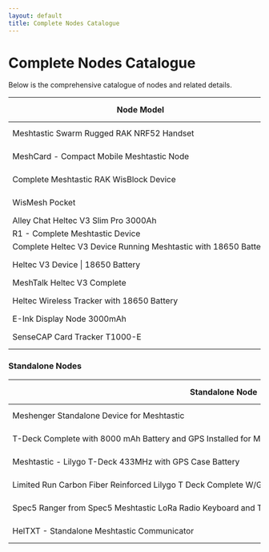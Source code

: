 ```yaml
---
layout: default
title: Complete Nodes Catalogue
---
```


# Complete Nodes Catalogue

Below is the comprehensive catalogue of nodes and related details.

<table>
  <thead>
    <tr>
      <th style="white-space: nowrap;">Node Model</th>
      <th>Fits in Pocket</th>
      <th>MCU</th>
      <th>Battery</th>
      <th>Antenna</th>
      <th>Case Material</th>
      <th>Power Switch</th>
      <th>GPS</th>
      <th>Sensors</th>
      <th>Weatherproof</th>
      <th>Approximate Runtime</th>
      <th>Price</th>
      <th>Link</th>
    </tr>
  </thead>
  <tbody>
    <tr>
      <td style="white-space: nowrap;">Meshtastic Swarm Rugged RAK NRF52 Handset</td>
      <td>Yes</td>
      <td>nRF</td>
      <td style="background-color: green;">2000mAh</td>
      <td style="background-color: green;">Gizont</td>
      <td style="background-color: green;">Injection Mold</td>
      <td style="background-color: green;">Yes</td>
      <td style="background-color: yellow; color: black;">GPS/No switch</td>
      <td>None</td>
      <td style="background-color: green;">Yes</td>
      <td>64Hrs</td>
      <td>$159.99</td>
      <td><a href="https://www.etsy.com/listing/1599932153/meshtastic-swarm-rugged-rak-nrf52">Link</a></td>
    </tr>
    <tr>
      <td style="white-space: nowrap;">MeshCard - Compact Mobile Meshtastic Node</td>
      <td>Yes</td>
      <td>nRF</td>
      <td style="background-color: green;">1100mAh</td>
      <td style="background-color: green;">Gizont</td>
      <td style="background-color: green;">Aluminum</td>
      <td style="background-color: green;">Yes</td>
      <td style="background-color: green;">GPS/with Switch</td>
      <td>None</td>
      <td>No</td>
      <td>154Hrs</td>
      <td>$123.20</td>
      <td><a href="https://www.etsy.com/listing/1736071130/meshcard-compact-mobile-meshtastic-node">Link</a></td>
    </tr>
    <tr>
      <td style="white-space: nowrap;">Complete Meshtastic RAK WisBlock Device</td>
      <td>Yes</td>
      <td>nRF</td>
      <td style="background-color: green;">2000mAh</td>
      <td style="background-color: yellow; color: black;">Stock</td>
      <td style="background-color: green;">ABS / PA6-CF</td>
      <td>None</td>
      <td style="background-color: green;">BME680</td>
      <td>None</td>
      <td>No</td>
      <td>307Hrs</td>
      <td>$125.00</td>
      <td><a href="https://www.etsy.com/listing/1725982705/complete-meshtastic-rak-wisblock-device">Link</a></td>
    </tr>
    <tr>
      <td style="white-space: nowrap;">WisMesh Pocket</td>
      <td>Yes</td>
      <td>nRF</td>
      <td style="background-color: green;">3200 mAh</td>
      <td style="background-color: yellow; color: black;">Stock</td>
      <td style="background-color: yellow; color: black;">PLA</td>
      <td style="background-color: green;">Yes</td>
      <td style="background-color: yellow; color: black;">GPS/No switch</td>
      <td>None</td>
      <td>No</td>
      <td>96Hrs</td>
      <td>$89.97</td>
      <td><a href="https://store.rokland.com/products/wismesh-pocket">Link</a></td>
    </tr>
    <tr>
      <td style="white-space: nowrap;">Alley Chat Heltec V3 Slim Pro 3000Ah</td>
      <td>Yes</td>
      <td>ESP32</td>
      <td style="background-color: green;">3000mAh</td>
      <td style="background-color: green;">Gizont</td>
      <td style="background-color: yellow; color: black;">PLA+</td>
      <td>None</td>
      <td>None</td>
      <td>None</td>
      <td>No</td>
      <td>30Hrs</td>
      <td>$79.99</td>
      <td><a href="https://www.etsy.com/listing/1733573998/heltec-v3-complete-running-meshtastic">Link</a></td>
    </tr>
    <tr>
      <td style="white-space: nowrap;">R1 - Complete Meshtastic Device</td>
      <td>Yes</td>
      <td>nRF</td>
      <td style="background-color: green;">1800mAh</td>
      <td style="background-color: yellow; color: black;">Stock</td>
      <td style="background-color: yellow; color: black;">PLA CF</td>
      <td>None</td>
      <td>None</td>
      <td>None</td>
      <td>No</td>
      <td>300Hrs</td>
      <td>$79.00</td>
      <td><a href="https://www.etsy.com/listing/1801743857/r1-complete-meshtastic-device-powered-by">Link</a></td>
    </tr>
    <tr>
      <td style="white-space: nowrap;">Complete Heltec V3 Device Running Meshtastic with 18650 Battery</td>
      <td>Yes</td>
      <td>ESP32</td>
      <td style="background-color: green;">3000mAh</td>
      <td style="background-color: green;">Gizont</td>
      <td style="background-color: green;">PETG</td>
      <td>None</td>
      <td>None</td>
      <td>None</td>
      <td>No</td>
      <td>30Hrs</td>
      <td>$72.51</td>
      <td><a href="https://www.etsy.com/listing/1726331968/complete-heltec-v3-device-running">Link</a></td>
    </tr>
    <tr>
      <td style="white-space: nowrap;">Heltec V3 Device | 18650 Battery</td>
      <td>Yes</td>
      <td>ESP32</td>
      <td style="background-color: green;">3350mAh</td>
      <td style="background-color: yellow; color: black;">Stock</td>
      <td style="background-color: green;">ABS / PA6-CF</td>
      <td>None</td>
      <td>None</td>
      <td>None</td>
      <td>No</td>
      <td>34Hrs</td>
      <td>$70.00</td>
      <td><a href="https://www.etsy.com/listing/1726354799/complete-meshtastic-heltec-v3-device">Link</a></td>
    </tr>
    <tr>
      <td style="white-space: nowrap;">MeshTalk Heltec V3 Complete</td>
      <td>Yes</td>
      <td>ESP32</td>
      <td style="background-color: green;">3000mAh</td>
      <td style="background-color: green;">5dBi</td>
      <td style="background-color: green;">PETG</td>
      <td>None</td>
      <td>None</td>
      <td>None</td>
      <td>No</td>
      <td>30Hrs</td>
      <td>$67.49</td>
      <td><a href="https://www.etsy.com/listing/1756582234/meshtalk-heltec-v3-complete-device">Link</a></td>
    </tr>
    <tr>
      <td style="white-space: nowrap;">Heltec Wireless Tracker with 18650 Battery</td>
      <td>Yes</td>
      <td>ESP32</td>
      <td style="background-color: green;">3000mAh</td>
      <td style="background-color: green;">Gizont</td>
      <td style="background-color: green;">PETG</td>
      <td>None</td>
      <td style="background-color: yellow; color: black;">GPS/No switch</td>
      <td>None</td>
      <td>No</td>
      <td>19Hrs</td>
      <td>$60.51</td>
      <td><a href="https://www.etsy.com/listing/1757243131/complete-heltec-wireless-tracker-with">Link</a></td>
    </tr>
    <tr>
      <td style="white-space: nowrap;">E-Ink Display Node 3000mAh</td>
      <td>Yes</td>
      <td>ESP32</td>
      <td style="background-color: green;">3000mAh</td>
      <td style="background-color: yellow; color: black;">Stock</td>
      <td style="background-color: yellow; color: black;">PLA+</td>
      <td>None</td>
      <td>None</td>
      <td>None</td>
      <td>No</td>
      <td>95Hrs</td>
      <td>$55.00</td>
      <td><a href="https://www.tindie.com/products/harukitoreda/e-ink-display-meshtastic-node-3000mah-complete/">Link</a></td>
    </tr>
    <tr>
      <td style="white-space: nowrap;">SenseCAP Card Tracker T1000-E</td>
      <td>Yes</td>
      <td>nRF</td>
      <td style="background-color: yellow; color: black;">700mAh</td>
      <td style="background-color: yellow; color: black;">Stock</td>
      <td style="background-color: green;">Injection Mold</td>
      <td>None</td>
      <td style="background-color: yellow; color: black;">GPS/No switch</td>
      <td>None</td>
      <td style="background-color: green;">Yes</td>
      <td>48Hrs</td>
      <td>$39.90</td>
      <td><a href="https://www.seeedstudio.com/SenseCAP-Card-Tracker-T1000-E-for-Meshtastic-p-5913.html">Link</a></td>
    </tr>
  </tbody>
</table>

### Standalone Nodes

<table>
  <thead>
    <tr>
      <th style="white-space: nowrap;">Standalone Node</th>
      <th>Keyboard Handheld</th>
      <th>MCU</th>
      <th>Battery</th>
      <th>Antenna</th>
      <th>Case Material</th>
      <th>Power Switch</th>
      <th>GPS</th>
      <th>Sensor</th>
      <th>Buzzer</th>
      <th>Approximate Runtime</th>
      <th>Price</th>
      <th>Link</th>
    </tr>
  </thead>
  <tbody>
    <tr>
      <td style="white-space: nowrap;">Meshenger Standalone Device for Meshtastic</td>
      <td style="background-color: green;">Cardkb</td>
      <td>nRF</td>
      <td style="background-color: green;">4000mAh</td>
      <td style="background-color: green;">Gizont</td>
      <td style="background-color: green;">ASA</td>
      <td style="background-color: green;">Yes</td>
      <td style="background-color: yellow; color: black;">GPS/No switch</td>
      <td>None</td>
      <td style="background-color: green;">Yes</td>
      <td>312 Hrs</td>
      <td>$250.00</td>
      <td><a href="https://www.etsy.com/listing/1390142667/meshenger-standalone-device-for">Link</a></td>
    </tr>
    <tr>
      <td style="white-space: nowrap;">T-Deck Complete with 8000 mAh Battery and GPS Installed for Meshtastic</td>
      <td style="background-color: yellow; color: black;">Blackberry</td>
      <td>ESP32</td>
      <td style="background-color: green;">8000mAh</td>
      <td style="background-color: yellow; color: black;">Stock</td>
      <td style="background-color: yellow; color: black;">PLA</td>
      <td style="background-color: green;">Yes</td>
      <td style="background-color: green;">GPS/with Switch</td>
      <td>None</td>
      <td style="background-color: green;">Yes</td>
      <td>76Hrs</td>
      <td>$205.00</td>
      <td><a href="https://www.etsy.com/listing/1740148840/t-deck-complete-with-8000-mah-battery">Link</a></td>
    </tr>
    <tr>
      <td style="white-space: nowrap;">Meshtastic - Lilygo T-Deck 433MHz with GPS Case Battery</td>
      <td style="background-color: yellow; color: black;">Blackberry</td>
      <td>ESP32</td>
      <td style="background-color: green;">6000mAh</td>
      <td style="background-color: green;">3dBi</td>
      <td style="background-color: yellow; color: black;">PLA+</td>
      <td style="background-color: green;">Yes</td>
      <td>GPS/No switch</td>
      <td>None</td>
      <td style="background-color: green;">Yes</td>
      <td>14Hrs</td>
      <td>$216.82</td>
      <td><a href="https://www.etsy.com/listing/1768715019/meshtastic-lilygo-t-deck-with-gps-case">Link</a></td>
    </tr>
    <tr>
      <td style="white-space: nowrap;">Limited Run Carbon Fiber Reinforced Lilygo T Deck Complete W/GPS, Speaker and 8,000mAh Battery</td>
      <td style="background-color: yellow; color: black;">Blackberry</td>
      <td>ESP32</td>
      <td style="background-color: green;">8000mAh</td>
      <td style="background-color: green;">3dBi</td>
      <td style="background-color: green;">PETG</td>
      <td style="background-color: green;">Yes</td>
      <td style="background-color: yellow; color: black;">GPS/No switch</td>
      <td>None</td>
      <td style="background-color: green;">Yes</td>
      <td>19Hrs</td>
      <td>$185.40</td>
      <td><a href="https://www.etsy.com/listing/1801509135/limited-run-carbon-fiber-rienforced">Link</a></td>
    </tr>
    <tr>
      <td style="white-space: nowrap;">Spec5 Ranger from Spec5 Meshtastic LoRa Radio Keyboard and Touch-Screen Inputs with a Notification Ringer</td>
      <td style="background-color: yellow; color: black;">Blackberry</td>
      <td>ESP32</td>
      <td style="background-color: green;">3300mAh</td>
      <td>Unknown</td>
      <td style="background-color: green;">PETG</td>
      <td style="background-color: green;">Yes</td>
      <td style="background-color: yellow; color: black;">GPS/No switch</td>
      <td>None</td>
      <td style="background-color: green;">Yes</td>
      <td>8Hrs</td>
      <td>$179.99</td>
      <td><a href="https://www.etsy.com/listing/1727452694/spec5-ranger-from-spec5-meshtastic-lora">Link</a></td>
    </tr>
    <tr>
      <td style="white-space: nowrap;">HelTXT - Standalone Meshtastic Communicator</td>
      <td style="background-color: green;">Cardkb</td>
      <td>ESP32</td>
      <td>4000mAh</td>
      <td style="background-color: yellow; color: black;">Stock</td>
      <td style="background-color: yellow; color: black;">PLA+</td>
      <td style="background-color: green;">Yes</td>
      <td style="background-color: green;">GPS/with mosfet</td>
      <td style="background-color: green;">BME680</td>
      <td style="background-color: green;">Yes</td>
      <td>168Hrs</td>
      <td>$115.00</td>
      <td><a href="https://www.tindie.com/products/harukitoreda/heltxt-standalone-meshtastic-communicator/">Link</a></td>
    </tr>
  </tbody>
</table>
